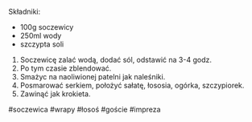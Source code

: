 Składniki:
- 100g soczewicy
- 250ml wody
- szczypta soli


1. Soczewicę zalać wodą, dodać sól, odstawić na 3-4 godz.
2. Po tym czasie zblendować.
3. Smażyc na naoliwionej patelni jak naleśniki.
4. Posmarować serkiem, położyć sałatę, łososia, ogórka, szczypiorek.
5. Zawinąć jak krokieta.

#soczewica #wrapy #łosoś #goście #impreza 